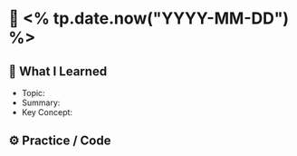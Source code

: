 # 📅 <% tp.date.now("YYYY-MM-DD") %>
## 📘 What I Learned
- Topic:
- Summary:
- Key Concept:

## ⚙️ Practice / Code
